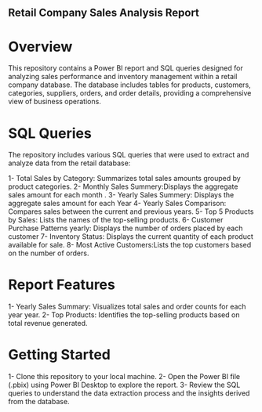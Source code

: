 ## Retail Company Sales Analysis Report
# Overview

This repository contains a Power BI report and SQL queries designed for analyzing sales performance and inventory management within a retail company database. The database includes tables for products, customers, categories, suppliers, orders, and order details, providing a comprehensive view of business operations.


# SQL Queries
The repository includes various SQL queries that were used to extract and analyze data from the retail database:

1- Total Sales by Category: Summarizes total sales amounts grouped by product categories.
2- Monthly Sales Summery:Displays the aggregate sales amount for each month .
3- Yearly Sales Summery: Displays the aggregate sales amount for each Year 
4- Yearly Sales Comparison: Compares sales between the current and previous years.
5- Top 5 Products by Sales: Lists the names of the top-selling products.
6- Customer Purchase Patterns yearly: Displays the number of orders placed by each customer
7- Inventory Status: Displays the current quantity of each product available for sale.
8- Most Active Customers:Lists the top customers based on the number of orders.

# Report Features
1- Yearly Sales Summary: Visualizes total sales and order counts for each year year.
2- Top Products: Identifies the top-selling products based on total revenue generated.

# Getting Started
1- Clone this repository to your local machine.
2- Open the Power BI file (.pbix) using Power BI Desktop to explore the report.
3- Review the SQL queries to understand the data extraction process and the insights derived from the database.
